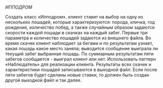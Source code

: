 *ИППОДРОМ*

Создать класс «Ипподром», клиент ставит на выбор на одну из нескольких лошадей, которые характеризуются: порода, кличка, год рождения, количество побед, а также случайным образом задаются скорости каждой лошади в скачках на каждый забег. Первые три параметра и количество лошадей задаются из внешнего файла. Во время скачек клиент наблюдает за бегами и по результатам узнает, какая лошадь какое место заняла; выводится сообщение выиграла ли текущий забег выбранная лошадь. По суммарным результатам пяти забегов сообщается - выиграл клиент или нет. Использовать паттерн «Наблюдатель» для реализации клиента. Результаты всех скачек и характеристики лошадей записываются в выходной файл. Если после пяти забегов будет сделаны новые ставки, то должен быть создан другой выходной файл и так далее.
